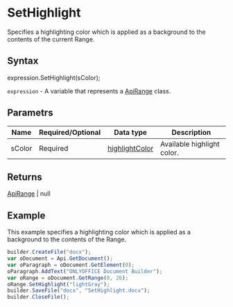 # SetHighlight

Specifies a highlighting color which is applied as a background to the contents of the current Range.

## Syntax

expression.SetHighlight(sColor);

`expression` - A variable that represents a [ApiRange](../ApiRange.md) class.

## Parametrs

| **Name** | **Required/Optional** | **Data type** | **Description** |
| ------------- | ------------- | ------------- | ------------- |
| sColor | Required | [highlightColor](../../../Enumerations/highlightColor.md) | Available highlight color. |

## Returns

[ApiRange](../ApiRange.md) &#124; null

## Example

This example specifies a highlighting color which is applied as a background to the contents of the Range.

```javascript
builder.CreateFile("docx");
var oDocument = Api.GetDocument();
var oParagraph = oDocument.GetElement(0);
oParagraph.AddText("ONLYOFFICE Document Builder");
var oRange = oDocument.GetRange(0, 26);
oRange.SetHighlight("lightGray");
builder.SaveFile("docx", "SetHighlight.docx");
builder.CloseFile();
```